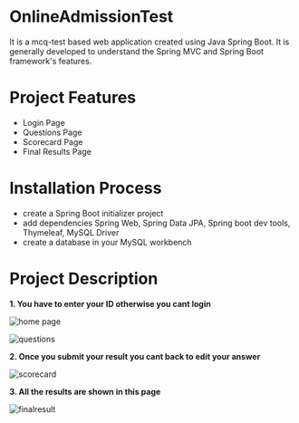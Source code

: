 # OnlineAdmissionTest
It is a mcq-test based web application created using Java Spring Boot. It is generally developed to understand the Spring MVC and Spring Boot framework's features.


# Project Features
* Login Page
* Questions Page
* Scorecard Page
* Final Results Page

# Installation Process
* create a Spring Boot initializer project
* add dependencies Spring Web, Spring Data JPA, Spring boot dev tools, Thymeleaf, MySQL Driver
* create a database in your MySQL workbench

# Project Description

**1. You have to enter your ID otherwise you cant login**

![home page](https://user-images.githubusercontent.com/55852692/140688584-dec6de7a-8925-4dcf-b408-610987ea2513.JPG)

![questions](https://user-images.githubusercontent.com/55852692/140688615-e7271520-21de-48b6-8a08-b905c7837f2a.JPG)

**2. Once you submit your result you cant back to edit your answer**

![scorecard](https://user-images.githubusercontent.com/55852692/140688638-e7f5d078-05da-417e-bca0-3a34697d9f47.JPG)


**3. All the results are shown in this page**

![finalresult](https://user-images.githubusercontent.com/55852692/140688657-7335e5a7-b3c2-4895-bcf3-04a2b1c76178.JPG)


